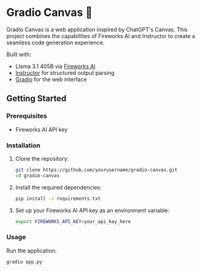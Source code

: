 # Gradio Canvas 🤗

Gradio Canvas is a web application inspired by ChatGPT's Canvas. This project combines the capabilities of Fireworks AI and Instructor to create a seamless code generation experience.

Built with:
- Llama 3.1 405B via [Fireworks AI](https://fireworks.ai)
- [Instructor](https://github.com/instructor-ai/instructor) for structured output parsing
- [Gradio](https://github.com/gradio-app/gradio) for the web interface

## Getting Started

### Prerequisites

- Fireworks AI API key

### Installation

1. Clone the repository:
   ```bash
   git clone https://github.com/yourusername/gradio-canvas.git
   cd gradio-canvas
   ```

2. Install the required dependencies:
   ```bash
   pip install -r requirements.txt
   ```

3. Set up your Fireworks AI API key as an environment variable:
   ```bash
   export FIREWORKS_API_KEY=your_api_key_here
   ```

### Usage

Run the application:

```bash
gradio app.py
```